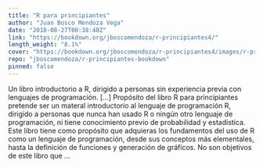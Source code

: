 ```yaml
---
title: "R para principiantes"
author: "Juan Bosco Mendoza Vega"
date: "2018-08-27T00:38:40Z"
link: "https://bookdown.org/jboscomendoza/r-principiantes4/"
length_weight: "8.1%"
cover: "https://bookdown.org/jboscomendoza/r-principiantes4/images/r-principiantes-cover.png"
repo: "jboscomendoza/r-principiantes-bookdown"
pinned: false
---
```


Un libro introductorio a R, dirigido a personas sin experiencia previa con lenguajes de programación. [...] Propósito del libro R para principiantes pretende ser un materal introductorio al lenguaje de programación R, dirigído a personas que nunca han usado R o ningún otro lenguaje de programación, ni tiene conocimiento previo de probabilidad y estadística. Este libro tiene como propósito que adquieras los fundamentos del uso de R como un lenguaje de programación, desde sus conceptos más elementales, hasta la definición de funciones y generación de gráficos. No son objetivos de este libro que  ...
